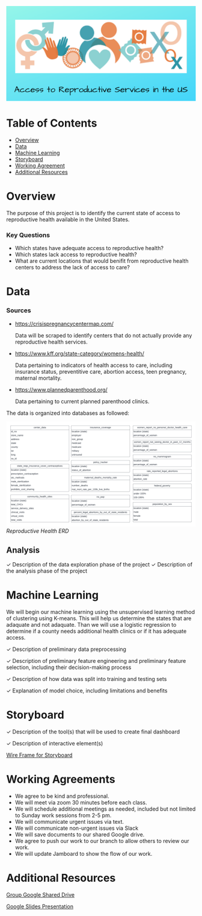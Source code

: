 ![Headline](Images/Access%20to%20Reproductive%20Services%20in%20the%20US.png)

# Table of Contents 

<!-- vscode-markdown-toc -->
* [Overview](#Overview)
* [Data](#Data)
* [Machine Learning](#Machine_Learning)
* [Storyboard](#Storyboard)
* [Working Agreement](#Working)
* [Additional Resources](#AdditionalResources)

<!-- vscode-markdown-toc-config
	numbering=true
	autoSave=true
	/vscode-markdown-toc-config -->
<!-- /vscode-markdown-toc -->

# <a name='Overview'></a>Overview

The purpose of this project is to identify the current state of access to reproductive health available in the United States. 

### Key Questions
* Which states have adequate access to reproductive health?
* Which states lack access to reproductive health?
* What are current locations that would benifit from reproductive health centers to address the lack of access to care?

# <a name='Data'></a>Data
### Sources

* https://crisispregnancycentermap.com/

    Data will be scraped to identify centers that do not actually provide any reproductive health services. 

* https://www.kff.org/state-category/womens-health/

    Data pertaining to indicators of health access to care, including insurance status, preventitive care, abortion access, teen pregnancy, maternal mortality.


* https://www.plannedparenthood.org/
    
    Data pertaining to current planned parenthood clinics.

The data is organized into databases as followed: 

![ERD](Resources/images/Reproductive_Health_ERD.png)*Reproductive Health ERD*

## Analysis
✓ Description of the data exploration phase of the project 
✓ Description of the analysis phase of the project


# <a name='Usage'></a>Machine Learning
We will begin our machine learning using the unsupervised learning method of clustering using K-means. This will help us determine the states that are adaquate and not adaquate.  Than we will use a logistic regression to determine if a county needs additional health clinics or if it has adequate access. 

✓ Description of preliminary data preprocessing

✓ Description of preliminary feature engineering and preliminary feature selection, including their decision-making process 

✓ Description of how data was split into training and testing sets 

✓ Explanation of model choice, including limitations and benefits

# <a name='Storyboard'></a>Storyboard
✓ Description of the tool(s) that will be used to create final dashboard 

✓ Description of interactive element(s) 

[Wire Frame for Storyboard](https://docs.google.com/presentation/d/1fNeITHeLO5w1hP_-IijeZu9O0GGq6SPZkKJ5YKQ_M7E/edit#slide=id.p)

# <a name='Working'></a>Working Agreements
* We agree to be kind and professional.
* We will meet via zoom 30 minutes before each class.
* We will schedule additional meetings as needed, included but not limited to Sunday work sessions from 2-5 pm. 
* We will communicate urgent issues via text.
* We will communicate non-urgent issues via Slack
* We will save documents to our shared Google drive. 
* We agree to push our work to our branch to allow others to review our work. 
* We will update Jamboard to show the flow of our work.

# <a name='AdditionalResources'></a>Additional Resources
[Group Google Shared Drive ](https://drive.google.com/drive/u/0/folders/1aURcy_XHSeTBuxBs2TyEmiRUIgIQ5zvV)

[Google Slides Presentation](https://docs.google.com/presentation/d/1kcj6kuOmC0LJDoqfipSAFfxEbHqrjBkker1FSNAJY7w/edit#slide=id.p)


